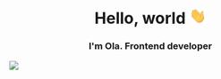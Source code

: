 <h1 align="center">Hello, world <img src="https://github.com/ABSphreak/ABSphreak/blob/master/gifs/Hi.gif" width="30px"></h1>
<h3 align="center">I'm Ola. Frontend developer</h3>
 <img src="https://media.tenor.com/IdyfGO5EewIAAAAC/hi-hello.gif" width="1000"/>
</div>
<!--
**OlaGolanova/OlaGolanova** is a ✨ _special_ ✨ repository because its `README.md` (this file) appears on your GitHub profile.

Here are some ideas to get you started:

- 🔭 I’m currently working on ...
- 🌱 I’m currently learning ...
- 👯 I’m looking to collaborate on ...
- 🤔 I’m looking for help with ...
- 💬 Ask me about ...
- 📫 How to reach me: ...
- 😄 Pronouns: ...
- ⚡ Fun fact: ...
-->

